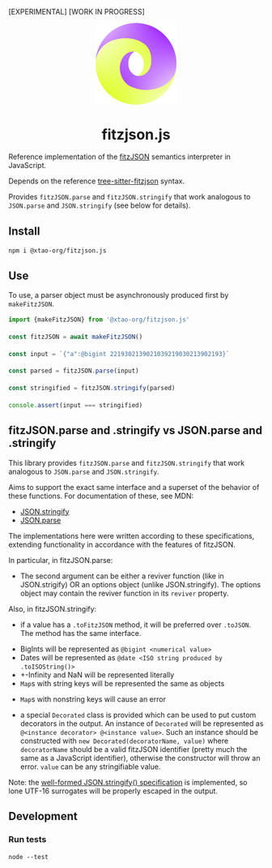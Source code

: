 [EXPERIMENTAL]
[WORK IN PROGRESS]

<p align=center>
<img src="https://raw.githubusercontent.com/xtao-org/fitzjson/master/logo2.png" alt="fitzJSON logo" width="160"/>
<h1 align=center>fitzjson.js</h1>
</p>

Reference implementation of the [fitzJSON](https://github.com/xtao-org/fitzjson) semantics interpreter in JavaScript.

Depends on the reference [tree-sitter-fitzjson](https://github.com/xtao-org/tree-sitter-fitzjson) syntax.

Provides `fitzJSON.parse` and `fitzJSON.stringify` that work analogous to `JSON.parse` and `JSON.stringify` (see below for details).

## Install

```
npm i @xtao-org/fitzjson.js
```

## Use

To use, a parser object must be asynchronously produced first by `makeFitzJSON`.

```js
import {makeFitzJSON} from '@xtao-org/fitzjson.js'

const fitzJSON = await makeFitzJSON()

const input = `{"a":@bigint 2219302139021039219030213902193}`

const parsed = fitzJSON.parse(input)

const stringified = fitzJSON.stringify(parsed)

console.assert(input === stringified)
```

## fitzJSON.parse and .stringify vs JSON.parse and .stringify

This library provides `fitzJSON.parse` and `fitzJSON.stringify` that work analogous to `JSON.parse` and `JSON.stringify`.

Aims to support the exact same interface and a superset of the behavior of these functions. For documentation of these, see MDN:

* [JSON.stringify](https://developer.mozilla.org/en-US/docs/Web/JavaScript/Reference/Global_Objects/JSON/stringify)
* [JSON.parse](https://developer.mozilla.org/en-US/docs/Web/JavaScript/Reference/Global_Objects/JSON/parse)

The implementations here were written according to these specifications, extending functionality in accordance with the features of fitzJSON.

In particular, in fitzJSON.parse:

* The second argument can be either a reviver function (like in JSON.strigify) OR an options object (unlike JSON.stringify). The options object may contain the reviver function in its `reviver` property.
<!-- todo: possibly rename opts.mods to opts.decorators -->
<!-- todo: describe the interface of a decorator -->
<!-- Next to that it can contain the mods field which... -->

Also, in fitzJSON.stringify:

* if a value has a `.toFitzJSON` method, it will be preferred over `.toJSON`. The method has the same interface.
<!-- todo: should .toFitzJSON have the same interface or know more? -->
* BigInts will be represented as `@bigint <numerical value>`
* Dates will be represented as `@date <ISO string produced by .toISOString()>`
* +-Infinity and NaN will be represented literally
* `Map`s with string keys will be represented the same as objects
<!-- todo: maybe decorate with @map -->
* `Map`s with nonstring keys will cause an error
<!-- todo: maybe ignore nonstring entries instead of erroring or represent the whole map as {} -->
* a special `Decorated` class is provided which can be used to put custom decorators in the output. An instance of `Decorated` will be represented as `@<instance decorator> @<instance value>`. Such an instance should be constructed with `new Decorated(decoratorName, value)` where `decoratorName` should be a valid fitzJSON identifier (pretty much the same as a JavaScript identifier), otherwise the constructor will throw an error. `value` can be any stringifiable value.
<!-- todo: should identifiers be like JavaScript identifiers or simplified to a-zA-Z0-9$_? -->

Note: the [well-formed JSON.stringify() specification](https://developer.mozilla.org/en-US/docs/Web/JavaScript/Reference/Global_Objects/JSON/stringify#well-formed_json.stringify) is implemented, so lone UTF-16 surrogates will be properly escaped in the output.

## Development

### Run tests

```
node --test
```